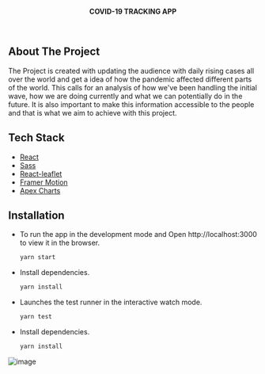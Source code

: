 <p align="center"><b>COVID-19 TRACKING APP</b></p>
<br>

## About The Project

The Project is created with updating the audience with daily rising cases all over the world and get a idea of how the pandemic affected different parts of the world. This calls for an analysis of how we've been handling the initial wave, how we are doing currently and what we can potentially do in the future. It is also important to make this information accessible to the people and that is what we aim to achieve with this project.

## Tech Stack

* [React](https://reactjs.org/)
* [Sass](https://sass-lang.com/)
* [React-leaflet](https://react-leaflet.js.org/)
* [Framer Motion](https://www.framer.com/motion/)
* [Apex Charts](https://apexcharts.com/)

## Installation

* To run the app in the development mode and Open http://localhost:3000 to view it in the browser.

    ```sh
    yarn start
    ```

* Install dependencies.

    ```sh
    yarn install
    ```
 
* Launches the test runner in the interactive watch mode.

    ```sh
    yarn test
    ```

* Install dependencies.

    ```sh
    yarn install
    ```

![image](https://user-images.githubusercontent.com/53304368/134397643-daaace36-a7e0-46a4-9c4f-4b5ade8687b0.png)
